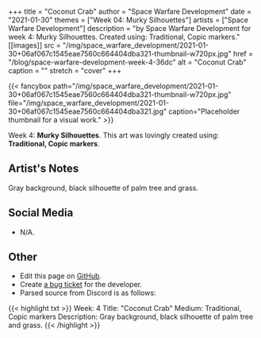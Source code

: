 +++
title =       "Coconut Crab"
author =      "Space Warfare Development"
date =        "2021-01-30"
themes =      ["Week 04: Murky Silhouettes"]
artists =     ["Space Warfare Development"]
description = "by Space Warfare Development for week 4: Murky Silhouettes. Created using: Traditional, Copic markers."
[[images]]
      src = "/img/space_warfare_development/2021-01-30+06af067c1545eae7560c664404dba321-thumbnail-w720px.jpg"
      href = "/blog/space-warfare-development-week-4-36dc"
      alt = "Coconut Crab"
      caption = ""
      stretch = "cover"
+++


{{< fancybox path="/img/space_warfare_development/2021-01-30+06af067c1545eae7560c664404dba321-thumbnail-w720px.jpg" file="/img/space_warfare_development/2021-01-30+06af067c1545eae7560c664404dba321.jpg" caption="Placeholder thumbnail for a visual work." >}}


Week 4: **Murky Silhouettes**. This art was lovingly created using: **Traditional, Copic markers**.

## Artist's Notes

Gray background, black silhouette of palm tree and grass.

## Social Media

- N/A.

## Other

- Edit this page on [GitHub](https://github.com/teaminkling/web-refresh/edit/main/content/blog/space-warfare-development-week-4-36dc.md).
- Create [a bug ticket](https://github.com/teaminkling/web-refresh/issues/new?assignees=&labels=bug&template=problem-report.md&title=) for the developer.
- Parsed source from Discord is as follows:

{{< highlight txt >}}
Week:           4
Title:              "Coconut Crab"
Medium:       Traditional, Copic markers
Description:  Gray background, black silhouette of palm tree and grass.
{{< /highlight >}}